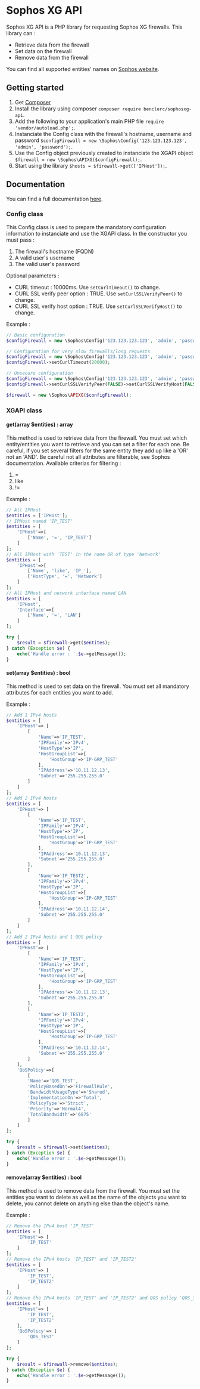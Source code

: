 # Sophos XG API

Sophos XG API is a PHP library for requesting Sophos XG firewalls. This library can :

* Retrieve data from the firewall
* Set data on the firewall
* Remove data from the firewall

You can find all supported entities' names on [Sophos website](https://docs.sophos.com/nsg/sophos-firewall/18.0/API/index.html).

## Getting started

1. Get [Composer](http://getcomposer.org/)
2. Install the library using composer `composer require benclerc/sophosxg-api`.
3. Add the following to your application's main PHP file `require 'vendor/autoload.php';`.
4. Instanciate the Config class with the firewall's hostname, username and password `$configFirewall = new \Sophos\Config('123.123.123.123', 'admin', 'password');`.
5. Use the Config object previously created to instanciate the XGAPI object `$firewall = new \Sophos\APIXG($configFirewall);`.
6. Start using the library `$hosts = $firewall->get(['IPHost']);`.

## Documentation

You can find a full documentation [here](/docs/index.html).

### Config class

This Config class is used to prepare the mandatory configuration information to instanciate and use the XGAPI class. In the constructor you must pass :

1. The firewall's hostname (FQDN)
2. A valid user's username
3. The valid user's password

Optional parameters :

* CURL timeout : 10000ms. Use `setCurlTimeout()` to change.
* CURL SSL verify peer option : TRUE. Use `setCurlSSLVerifyPeer()` to change.
* CURL SSL verify host option : TRUE. Use `setCurlSSLVerifyHost()` to change.

Example :

```php
// Basic configuration
$configFirewall = new \Sophos\Config('123.123.123.123', 'admin', 'password');

// Configuration for very slow firewalls/long requests
$configFirewall = new \Sophos\Config('123.123.123.123', 'admin', 'password');
$configFirewall->setCurlTimeout(20000);

// Unsecure configuration
$configFirewall = new \Sophos\Config('123.123.123.123', 'admin', 'password');
$configFirewall->setCurlSSLVerifyPeer(FALSE)->setCurlSSLVerifyHost(FALSE);

$firewall = new \Sophos\APIXG($configFirewall);
```


### XGAPI class

#### get(array $entities) : array

This method is used to retrieve data from the firewall. You must set which entity/entities you want to retrieve and you can set a filter for each one. Be careful, if you set several filters for the same entity they add up like a 'OR' not an 'AND'. Be careful not all attributes are filterable, see Sophos documentation. Available criterias for filtering :

1. =
2. like
3. !=

Example :

```php
// All IPHost
$entities = ['IPHost'];
// IPHost named 'IP_TEST'
$entities = [
	'IPHost'=>[
		['Name', '=', 'IP_TEST']
	]
];
// All IPHost with 'TEST' in the name OR of type 'Network' 
$entities = [
	'IPHost'=>[
		['Name', 'like', 'IP_'],
		['HostType', '=', 'Network']
	]
];
// All IPHost and network interface named LAN
$entities = [
	'IPHost',
	'Interface'=>[
		['Name', '=', 'LAN']
	]
];

try {
	$result = $firewall->get($entites);
} catch (Exception $e) {
	echo('Handle error : '.$e->getMessage());
}
```

#### set(array $entities) : bool

This method is used to set data on the firewall. You must set all mandatory attributes for each entities you want to add.

Example :

```php
// Add 1 IPv4 hosts
$entities = [
	'IPHost'=> [
		[
			'Name'=>'IP_TEST',
			'IPFamily'=>'IPv4',
			'HostType'=>'IP',
			'HostGroupList'=>[
				'HostGroup'=>'IP-GRP_TEST'
			],
			'IPAddress'=>'10.11.12.13',
			'Subnet'=>'255.255.255.0'
		]
	]
];
// Add 2 IPv4 hosts
$entities = [
	'IPHost'=> [
		[
			'Name'=>'IP_TEST',
			'IPFamily'=>'IPv4',
			'HostType'=>'IP',
			'HostGroupList'=>[
				'HostGroup'=>'IP-GRP_TEST'
			],
			'IPAddress'=>'10.11.12.13',
			'Subnet'=>'255.255.255.0'
		],
		[
			'Name'=>'IP_TEST2',
			'IPFamily'=>'IPv4',
			'HostType'=>'IP',
			'HostGroupList'=>[
				'HostGroup'=>'IP-GRP_TEST'
			],
			'IPAddress'=>'10.11.12.14',
			'Subnet'=>'255.255.255.0'
		]
	]
];
// Add 2 IPv4 hosts and 1 QOS policy
$entities = [
	'IPHost'=> [
		[
			'Name'=>'IP_TEST',
			'IPFamily'=>'IPv4',
			'HostType'=>'IP',
			'HostGroupList'=>[
				'HostGroup'=>'IP-GRP_TEST'
			],
			'IPAddress'=>'10.11.12.13',
			'Subnet'=>'255.255.255.0'
		],
		[
			'Name'=>'IP_TEST2',
			'IPFamily'=>'IPv4',
			'HostType'=>'IP',
			'HostGroupList'=>[
				'HostGroup'=>'IP-GRP_TEST'
			],
			'IPAddress'=>'10.11.12.14',
			'Subnet'=>'255.255.255.0'
		]
	],
	'QoSPolicy'=>[
		[
		'Name'=>'QOS_TEST',
		'PolicyBasedOn'=>'FirewallRule',
		'BandwidthUsageType'=>'Shared',
		'ImplementationOn'=>'Total',
		'PolicyType'=>'Strict',
		'Priority'=>'Normal4',
		'TotalBandwidth'=>'6875'
		]
	]
];

try {
	$result = $firewall->set($entites);
} catch (Exception $e) {
	echo('Handle error : '.$e->getMessage());
}
```

#### remove(array $entities) : bool

This method is used to remove data from the firewall. You must set the entities you want to delete as well as the name of the objects you want to delete, you cannot delete on anything else than the object's name.

Example :

```php
// Remove the IPv4 host 'IP_TEST'
$entities = [
	'IPHost'=> [
		'IP_TEST'
	]
];
// Remove the IPv4 hosts 'IP_TEST' and 'IP_TEST2'
$entities = [
	'IPHost'=> [
		'IP_TEST',
		'IP_TEST2'
	]
];
// Remove the IPv4 hosts 'IP_TEST' and 'IP_TEST2' and QOS policy 'QOS_TEST'
$entities = [
	'IPHost'=> [
		'IP_TEST',
		'IP_TEST2'
	],
	'QoSPolicy'=> [
		'QOS_TEST'
	]
];

try {
	$result = $firewall->remove($entites);
} catch (Exception $e) {
	echo('Handle error : '.$e->getMessage());
}
```




